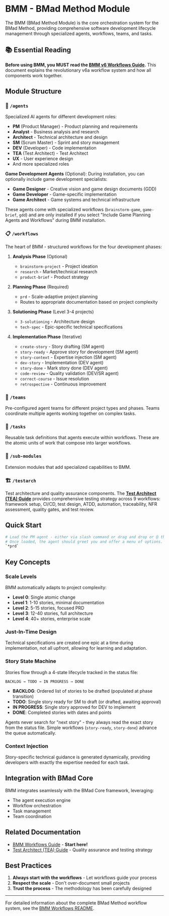 # BMM - BMad Method Module

The BMM (BMad Method Module) is the core orchestration system for the BMad Method, providing comprehensive software development lifecycle management through specialized agents, workflows, teams, and tasks.

## 📚 Essential Reading

**Before using BMM, you MUST read the [BMM v6 Workflows Guide](./workflows/README.md).** This document explains the revolutionary v6a workflow system and how all components work together.

## Module Structure

### 🤖 `/agents`

Specialized AI agents for different development roles:

- **PM** (Product Manager) - Product planning and requirements
- **Analyst** - Business analysis and research
- **Architect** - Technical architecture and design
- **SM** (Scrum Master) - Sprint and story management
- **DEV** (Developer) - Code implementation
- **TEA** (Test Architect) - Test Architect
- **UX** - User experience design
- And more specialized roles

**Game Development Agents** (Optional):
During installation, you can optionally include game development specialists:

- **Game Designer** - Creative vision and game design documents (GDD)
- **Game Developer** - Game-specific implementation
- **Game Architect** - Game systems and technical infrastructure

These agents come with specialized workflows (`brainstorm-game`, `game-brief`, `gdd`) and are only installed if you select "Include Game Planning Agents and Workflows" during BMM installation.

### 📋 `/workflows`

The heart of BMM - structured workflows for the four development phases:

1. **Analysis Phase** (Optional)

   - `brainstorm-project` - Project ideation
   - `research` - Market/technical research
   - `product-brief` - Product strategy

2. **Planning Phase** (Required)

   - `prd` - Scale-adaptive project planning
   - Routes to appropriate documentation based on project complexity

3. **Solutioning Phase** (Level 3-4 projects)

   - `3-solutioning` - Architecture design
   - `tech-spec` - Epic-specific technical specifications

4. **Implementation Phase** (Iterative)
   - `create-story` - Story drafting (SM agent)
   - `story-ready` - Approve story for development (SM agent)
   - `story-context` - Expertise injection (SM agent)
   - `dev-story` - Implementation (DEV agent)
   - `story-done` - Mark story done (DEV agent)
   - `code-review` - Quality validation (DEV/SR agent)
   - `correct-course` - Issue resolution
   - `retrospective` - Continuous improvement

### 👥 `/teams`

Pre-configured agent teams for different project types and phases. Teams coordinate multiple agents working together on complex tasks.

### 📝 `/tasks`

Reusable task definitions that agents execute within workflows. These are the atomic units of work that compose into larger workflows.

### 🔧 `/sub-modules`

Extension modules that add specialized capabilities to BMM.

### 🏗️ `/testarch`

Test architecture and quality assurance components. The **[Test Architect (TEA) Guide](./testarch/README.md)** provides comprehensive testing strategy across 9 workflows: framework setup, CI/CD, test design, ATDD, automation, traceability, NFR assessment, quality gates, and test review.

## Quick Start

```bash
# Load the PM agent - either via slash command or drag and drop or @ the agent file.
# Once loaded, the agent should greet you and offer a menu of options. You can enter:
`*prd`
```

## Key Concepts

### Scale Levels

BMM automatically adapts to project complexity:

- **Level 0**: Single atomic change
- **Level 1**: 1-10 stories, minimal documentation
- **Level 2**: 5-15 stories, focused PRD
- **Level 3**: 12-40 stories, full architecture
- **Level 4**: 40+ stories, enterprise scale

### Just-In-Time Design

Technical specifications are created one epic at a time during implementation, not all upfront, allowing for learning and adaptation.

### Story State Machine

Stories flow through a 4-state lifecycle tracked in the status file:

```
BACKLOG → TODO → IN PROGRESS → DONE
```

- **BACKLOG**: Ordered list of stories to be drafted (populated at phase transition)
- **TODO**: Single story ready for SM to draft (or drafted, awaiting approval)
- **IN PROGRESS**: Single story approved for DEV to implement
- **DONE**: Completed stories with dates and points

Agents never search for "next story" - they always read the exact story from the status file. Simple workflows (`story-ready`, `story-done`) advance the queue automatically.

### Context Injection

Story-specific technical guidance is generated dynamically, providing developers with exactly the expertise needed for each task.

## Integration with BMad Core

BMM integrates seamlessly with the BMad Core framework, leveraging:

- The agent execution engine
- Workflow orchestration
- Task management
- Team coordination

## Related Documentation

- [BMM Workflows Guide](./BMM/BMM-workflows-guide.md) - **Start here!**
- [Test Architect (TEA) Guide](./BMM/test-architect-guide.md) - Quality assurance and testing strategy

## Best Practices

1. **Always start with the workflows** - Let workflows guide your process
2. **Respect the scale** - Don't over-document small projects
3. **Trust the process** - The methodology has been carefully designed

---

For detailed information about the complete BMad Method workflow system, see the [BMM Workflows README](./workflows/README.md).
